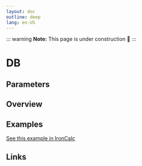 ```yaml
---
layout: doc
outline: deep
lang: en-US
---
```


::: warning
**Note:** This page is under construction 🚧
:::

# DB

## Parameters

## Overview

## Examples

[See this example in IronCalc](https://app.ironcalc.com/?filename=db)

## Links